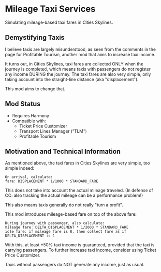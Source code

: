 # Mileage Taxi Services
Simulating mileage-based taxi fares in Cities Skylines.

## Demystifying Taxis
I believe taxis are largely misunderstood, as seen from the comments in the page for Profitable Tourism, another mod that aims to increase taxi income.

It turns out, in Cities Skylines, taxi fares are collected ONLY when the journey is completed, which means taxis with passengers do not register any income DURING the journey.
The taxi fares are also very simple, only taking account into the straight-line distance (aka "displacement").

This mod aims to change that.

## Mod Status
- Requires Harmony
- Compatible with:
  - Ticket Price Customizer
  - Transport Lines Manager ("TLM")
  - Profitable Tourism

## Motivation and Technical Information
As mentioned above, the taxi fares in Cities Skylines are very simple, too simple indeed:

```
On arrival, calculate:
fare: DISPLACEMENT * 1/1000 * STANDARD_FARE
```

This does not take into account the actual mileage traveled. (In defense of CO: also tracking the actual mileage can be a performance problem!)

This also means taxis generally do not really "turn a profit".

This mod introduces mileage-based fare on top of the above fare:

```
During journey with passenger, also calculate:
mileage fare: DELTA_DISPLACEMENT * 1/2000 * STANDARD_FARE
idle fare: if mileage fare is 0, then collect fare as if DELTA_DISPLACEMENT is 1
```

With this, at least +50% taxi income is guaranteed, provided that the taxi is carrying passengers.
To further increase taxi income, consider using Ticket Price Customizer.

Taxis without passengers do NOT generate any income, just as usual.
